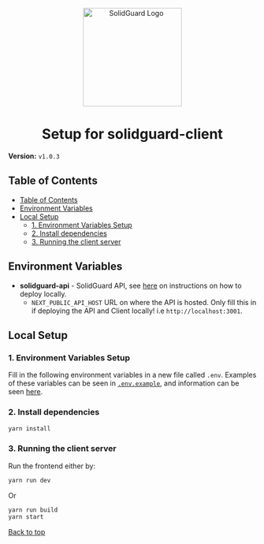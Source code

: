 <div align="center">
  <p align="center">
    <img src="./img/solidguard-v1.png" width="200" alt="SolidGuard Logo" />
  </p>
<h1>Setup for solidguard-client</h1>
</div>

**Version:** `v1.0.3`

## Table of Contents
- [Table of Contents](#table-of-contents)
- [Environment Variables](#environment-variables)
- [Local Setup](#local-setup)
  - [1. Environment Variables Setup](#1-environment-variables-setup)
  - [2. Install dependencies](#2-install-dependencies)
  - [3. Running the client server](#3-running-the-client-server)

## Environment Variables
* **solidguard-api** - SolidGuard API, see [here](api.md) on instructions on how to deploy locally.
  * `NEXT_PUBLIC_API_HOST` URL on where the API is hosted. Only fill this in if deploying the API and Client locally! i.e `http://localhost:3001`.

## Local Setup

### 1. Environment Variables Setup
Fill in the following environment variables in a new file called `.env`. Examples of these variables can be seen in [`.env.example`](../.env.example), and information can be seen [here](#environment-variables).

### 2. Install dependencies

```bash
yarn install
```

### 3. Running the client server

Run the frontend either by:

```bash
yarn run dev
```

Or 

```bash
yarn run build
yarn start
```

[Back to top](#table-of-contents)
